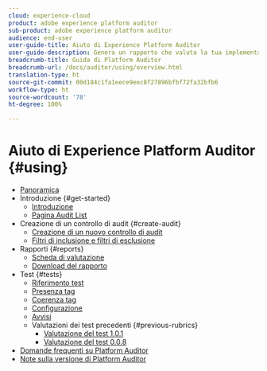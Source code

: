 ```yaml
---
cloud: experience-cloud
product: adobe experience platform auditor
sub-product: adobe experience platform auditor
audience: end-user
user-guide-title: Aiuto di Experience Platform Auditor
user-guide-description: Genera un rapporto che valuta la tua implementazione di Adobe Experience Cloud e include indicazioni su come migliorarla.
breadcrumb-title: Guida di Platform Auditor
breadcrumb-url: /docs/auditor/using/overview.html
translation-type: ht
source-git-commit: 00d184c1fa1eece9eec8f27896bfbf72fa32bfb6
workflow-type: ht
source-wordcount: '78'
ht-degree: 100%

---
```



# Aiuto di Experience Platform Auditor {#using}

+ [Panoramica](overview.md)
+ Introduzione {#get-started}
   + [Introduzione](get-started/getting-started.md)
   + [Pagina Audit List](get-started/audit-list.md)
+ Creazione di un controllo di audit {#create-audit}
   + [Creazione di un nuovo controllo di audit](create-audit/create-new-audit.md)
   + [Filtri di inclusione e filtri di esclusione](create-audit/filters.md)
+ Rapporti {#reports}
   + [Scheda di valutazione](reports/scorecard.md)
   + [Download del rapporto](reports/download-report.md)
+ Test {#tests}
   + [Riferimento test](tests/test-reference.md)
   + [Presenza tag](tests/test-ref-presence.md)
   + [Coerenza tag](tests/test-ref-consistency.md)
   + [Configurazione](tests/test-ref-cfg.md)
   + [Avvisi](tests/test-ref-alerts.md)
   + Valutazioni dei test precedenti {#previous-rubrics}
      + [Valutazione del test 1.0.1](tests/previous-rubrics/test-rubric1-0-1.md)
      + [Valutazione del test 0.0.8](tests/previous-rubrics/test-rubric1-0.md)
+ [Domande frequenti su Platform Auditor](auditor-faq.md)
+ [Note sulla versione di Platform Auditor](release-notes.md)

